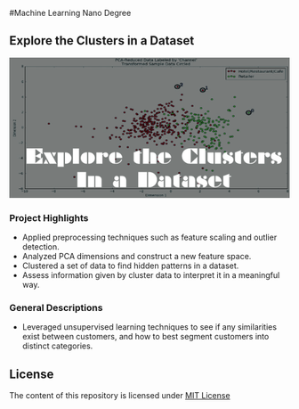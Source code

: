 #Machine Learning Nano Degree
## Explore the Clusters in a Dataset
![alt text](https://github.com/ArthurLu/MLND.Project3/blob/master/Cover%20Picture.jpg "Project3 Cover Picture")

### Project Highlights
  * Applied preprocessing techniques such as feature scaling and outlier detection.
  * Analyzed PCA dimensions and construct a new feature space.
  * Clustered a set of data to find hidden patterns in a dataset.
  * Assess information given by cluster data to interpret it in a meaningful way.
  
### General Descriptions
  * Leveraged unsupervised learning techniques to see if any similarities exist between customers, and how to best segment customers into distinct categories.
 
## License
The content of this repository is licensed under [MIT License](https://github.com/ArthurLu/MLND.Project3/blob/master/LICENSE.txt)
